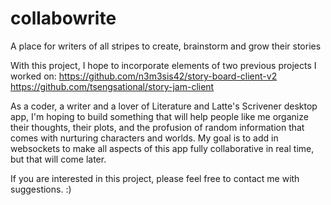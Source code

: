 # collabowrite
A place for writers of all stripes to create, brainstorm and grow their stories

With this project, I hope to incorporate elements of two previous projects I worked on:
https://github.com/n3m3sis42/story-board-client-v2
https://github.com/tsengsational/story-jam-client

As a coder, a writer and a lover of Literature and Latte's Scrivener desktop app, I'm hoping to build something that will help people like me organize their thoughts, their plots, and the profusion of random information that comes with nurturing characters and worlds. My goal is to add in websockets to make all aspects of this app fully collaborative in real time, but that will come later. 

If you are interested in this project, please feel free to contact me with suggestions. :)
